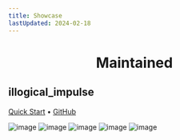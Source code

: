 ```yaml
---
title: Showcase
lastUpdated: 2024-02-18
---
```


<div align="center">
    <h1>Maintained</h1>
</div>

## illogical_impulse
[Quick Start](../../i-i/01setup)    •    [GitHub](https://github.com/s0mesh1t/dots-hyprland)

![image](/dots-hyprland-wiki/screenshots/i-i.1.png)
![image](/dots-hyprland-wiki/screenshots/i-i.2.png)
![image](/dots-hyprland-wiki/screenshots/i-i.3.png)
![image](/dots-hyprland-wiki/screenshots/i-i.4.png)
![image](/dots-hyprland-wiki/screenshots/i-i.5.png)

